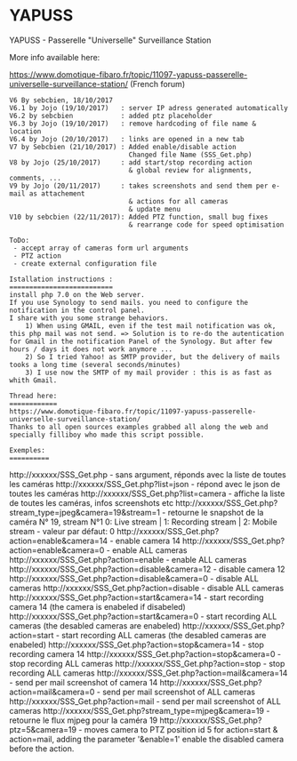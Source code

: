 # YAPUSS
YAPUSS - Passerelle "Universelle" Surveillance Station

More info available here:

https://www.domotique-fibaro.fr/topic/11097-yapuss-passerelle-universelle-surveillance-station/ (French forum)

    V6 By sebcbien, 18/10/2017
    V6.1 by Jojo (19/10/2017) 	: server IP adress generated automatically
	V6.2 by sebcbien 			: added ptz placeholder
	V6.3 by Jojo (19/10/2017) 	: remove hardcoding of file name & location
	V6.4 by Jojo (20/10/2017) 	: links are opened in a new tab
	V7 by Sebcbien (21/10/2017) : Added enable/disable action
	                              Changed file Name (SSS_Get.php)
	V8 by Jojo (25/10/2017) 	: add start/stop recording action
							  	  & global review for alignments, comments, ...
	V9 by Jojo (20/11/2017) 	: takes screenshots and send them per e-mail as attachement
							      & actions for all cameras
							      & update menu
	V10 by sebcbien (22/11/2017): Added PTZ function, small bug fixes
								  & rearrange code for speed optimisation

	ToDo:
	 - accept array of cameras form url arguments
	 - PTZ action
	 - create external configuration file

	Istallation instructions :
	==========================
 	install php 7.0 on the Web server.
 	If you use Synology to send mails. you need to configure the notification in the control panel.
 	I share with you some strange behaviors.
 		1) When using GMAIL, even if the test mail notification was ok, this php mail was not send. => Solution is to re-do the autentication for Gmail in the notification Panel of the Synology. But after few hours / days it does not work anymore ...
 		2) So I tried Yahoo! as SMTP provider, but the delivery of mails tooks a long time (several seconds/minutes)
		3) I use now the SMTP of my mail provider : this is as fast as whith Gmail.

    Thread here:
    ============
    https://www.domotique-fibaro.fr/topic/11097-yapuss-passerelle-universelle-surveillance-station/
    Thanks to all open sources examples grabbed all along the web and specially filliboy who made this script possible.
 
 	Exemples:
 	==========
 http://xxxxxx/SSS_Get.php                                      - sans argument, réponds avec la liste de toutes les caméras
 http://xxxxxx/SSS_Get.php?list=json                            - répond avec le json de toutes les caméras
 http://xxxxxx/SSS_Get.php?list=camera                          - affiche la liste de toutes les caméras, infos screenshots etc
 http://xxxxxx/SSS_Get.php?stream_type=jpeg&camera=19&stream=1  - retourne le snapshot de la caméra N° 19, stream N°1
       0: Live stream | 1: Recording stream | 2: Mobile stream        - valeur par défaut: 0 
 http://xxxxxx/SSS_Get.php?action=enable&camera=14              - enable camera 14
 http://xxxxxx/SSS_Get.php?action=enable&camera=0               - enable ALL cameras
 http://xxxxxx/SSS_Get.php?action=enable                        - enable ALL cameras
 http://xxxxxx/SSS_Get.php?action=disable&camera=12             - disable camera 12
 http://xxxxxx/SSS_Get.php?action=disable&camera=0              - disable ALL cameras
 http://xxxxxx/SSS_Get.php?action=disable                       - disable ALL cameras
 http://xxxxxx/SSS_Get.php?action=start&camera=14               - start recording camera 14 (the camera is enabeled if disabeled)
 http://xxxxxx/SSS_Get.php?action=start&camera=0                - start recording ALL cameras (the desabled cameras are enabeled)
 http://xxxxxx/SSS_Get.php?action=start                         - start recording ALL cameras (the desabled cameras are enabeled)
 http://xxxxxx/SSS_Get.php?action=stop&camera=14                - stop recording camera 14
 http://xxxxxx/SSS_Get.php?action=stop&camera=0                 - stop recording ALL cameras
 http://xxxxxx/SSS_Get.php?action=stop                          - stop recording ALL cameras
 http://xxxxxx/SSS_Get.php?action=mail&camera=14                - send per mail screenshot of camera 14
 http://xxxxxx/SSS_Get.php?action=mail&camera=0                 - send per mail screenshot of ALL cameras
 http://xxxxxx/SSS_Get.php?action=mail                          - send per mail screenshot of ALL cameras
 http://xxxxxx/SSS_Get.php?stream_type=mjpeg&camera=19          - retourne le flux mjpeg pour la caméra 19
 http://xxxxxx/SSS_Get.php?ptz=5&camera=19                      - moves camera to PTZ position id 5
 for action=start & action=mail, adding the parameter '&enable=1' enable the disabled camera before the action.

